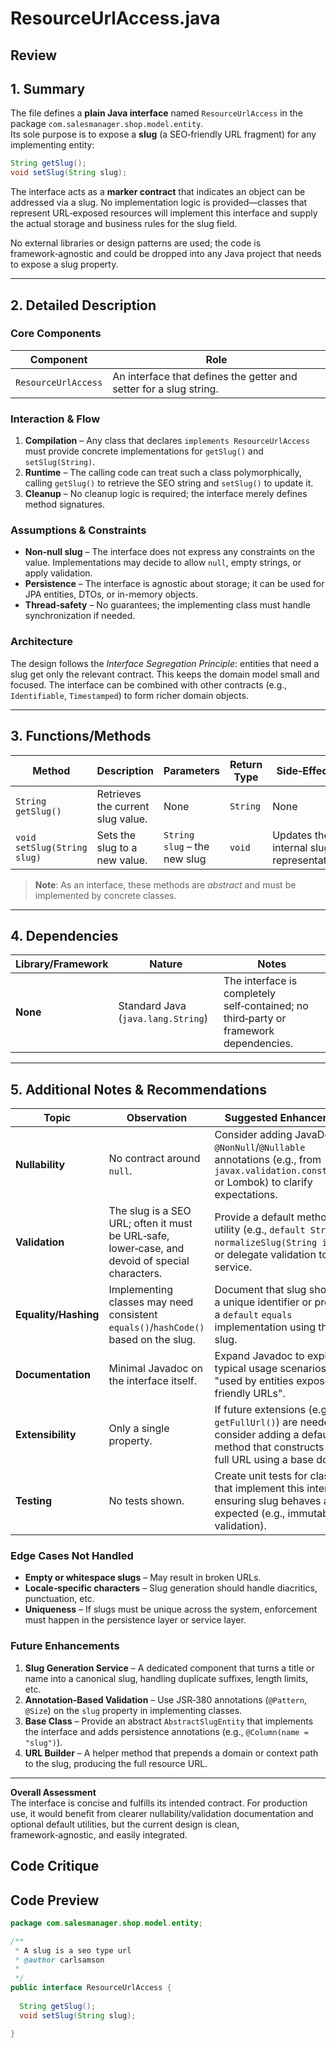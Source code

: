 # ResourceUrlAccess.java

## Review

## 1. Summary
The file defines a **plain Java interface** named `ResourceUrlAccess` in the package `com.salesmanager.shop.model.entity`.  
Its sole purpose is to expose a **slug** (a SEO‑friendly URL fragment) for any implementing entity:

```java
String getSlug();
void setSlug(String slug);
```

The interface acts as a **marker contract** that indicates an object can be addressed via a slug. No implementation logic is provided—classes that represent URL‑exposed resources will implement this interface and supply the actual storage and business rules for the slug field.

No external libraries or design patterns are used; the code is framework‑agnostic and could be dropped into any Java project that needs to expose a slug property.

---

## 2. Detailed Description
### Core Components
| Component | Role |
|-----------|------|
| `ResourceUrlAccess` | An interface that defines the getter and setter for a slug string. |

### Interaction & Flow
1. **Compilation** – Any class that declares `implements ResourceUrlAccess` must provide concrete implementations for `getSlug()` and `setSlug(String)`.  
2. **Runtime** – The calling code can treat such a class polymorphically, calling `getSlug()` to retrieve the SEO string and `setSlug()` to update it.  
3. **Cleanup** – No cleanup logic is required; the interface merely defines method signatures.

### Assumptions & Constraints
- **Non‑null slug** – The interface does not express any constraints on the value. Implementations may decide to allow `null`, empty strings, or apply validation.
- **Persistence** – The interface is agnostic about storage; it can be used for JPA entities, DTOs, or in-memory objects.
- **Thread‑safety** – No guarantees; the implementing class must handle synchronization if needed.

### Architecture
The design follows the *Interface Segregation Principle*: entities that need a slug get only the relevant contract. This keeps the domain model small and focused. The interface can be combined with other contracts (e.g., `Identifiable`, `Timestamped`) to form richer domain objects.

---

## 3. Functions/Methods

| Method | Description | Parameters | Return Type | Side‑Effects |
|--------|-------------|------------|-------------|--------------|
| `String getSlug()` | Retrieves the current slug value. | None | `String` | None |
| `void setSlug(String slug)` | Sets the slug to a new value. | `String slug` – the new slug | `void` | Updates the internal slug representation |

> **Note**: As an interface, these methods are *abstract* and must be implemented by concrete classes.

---

## 4. Dependencies
| Library/Framework | Nature | Notes |
|-------------------|--------|-------|
| **None** | Standard Java (`java.lang.String`) | The interface is completely self‑contained; no third‑party or framework dependencies. |

---

## 5. Additional Notes & Recommendations

| Topic | Observation | Suggested Enhancement |
|-------|-------------|-----------------------|
| **Nullability** | No contract around `null`. | Consider adding JavaDoc or `@NonNull`/`@Nullable` annotations (e.g., from `javax.validation.constraints` or Lombok) to clarify expectations. |
| **Validation** | The slug is a SEO URL; often it must be URL‑safe, lower‑case, and devoid of special characters. | Provide a default method or utility (e.g., `default String normalizeSlug(String input)`) or delegate validation to a service. |
| **Equality/Hashing** | Implementing classes may need consistent `equals()`/`hashCode()` based on the slug. | Document that slug should be a unique identifier or provide a `default` `equals` implementation using the slug. |
| **Documentation** | Minimal Javadoc on the interface itself. | Expand Javadoc to explain typical usage scenarios, e.g., "used by entities exposed via friendly URLs". |
| **Extensibility** | Only a single property. | If future extensions (e.g., `getFullUrl()`) are needed, consider adding a default method that constructs the full URL using a base domain. |
| **Testing** | No tests shown. | Create unit tests for classes that implement this interface, ensuring slug behaves as expected (e.g., immutability, validation). |

### Edge Cases Not Handled
- **Empty or whitespace slugs** – May result in broken URLs.
- **Locale‑specific characters** – Slug generation should handle diacritics, punctuation, etc.
- **Uniqueness** – If slugs must be unique across the system, enforcement must happen in the persistence layer or service layer.

### Future Enhancements
1. **Slug Generation Service** – A dedicated component that turns a title or name into a canonical slug, handling duplicate suffixes, length limits, etc.  
2. **Annotation‑Based Validation** – Use JSR‑380 annotations (`@Pattern`, `@Size`) on the `slug` property in implementing classes.  
3. **Base Class** – Provide an abstract `AbstractSlugEntity` that implements the interface and adds persistence annotations (e.g., `@Column(name = "slug")`).  
4. **URL Builder** – A helper method that prepends a domain or context path to the slug, producing the full resource URL.

---

**Overall Assessment**  
The interface is concise and fulfills its intended contract. For production use, it would benefit from clearer nullability/validation documentation and optional default utilities, but the current design is clean, framework‑agnostic, and easily integrated.

## Code Critique



## Code Preview

```java
package com.salesmanager.shop.model.entity;

/**
 * A slug is a seo type url
 * @author carlsamson
 *
 */
public interface ResourceUrlAccess {
  
  String getSlug();
  void setSlug(String slug);

}



```
